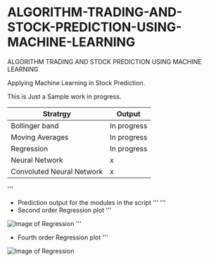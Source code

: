 # ALGORITHM-TRADING-AND-STOCK-PREDICTION-USING-MACHINE-LEARNING
ALGORITHM TRADING AND STOCK PREDICTION USING MACHINE LEARNING

Applying Machine Learning in Stock Prediction.

This is Just a Sample work in progress.

Stratrgy | Output
--------------- | ---------------
Bollinger band | In progress
Moving Averages | In progress
Regression | In progress
Neural Network | x
Convoluted Neural Network | x

'''
* Prediction output for the modules in the script
'''
'''
* Second order Regression plot
'''

![Image of Regression](https://raw.githubusercontent.com/kennedyCzar/ALGORITHM-TRADING-AND-STOCK-PREDICTION-USING-MACHINE-LEARNING/master/Algorithm%20trading%20using%20machine%20learning/_REGRESSION%20IMAGES/Figure_1-9.png)
'''
* Fourth order Regression plot
'''

![Image of Regression](https://raw.githubusercontent.com/kennedyCzar/ALGORITHM-TRADING-AND-STOCK-PREDICTION-USING-MACHINE-LEARNING/master/Algorithm%20trading%20using%20machine%20learning/_REGRESSION%20IMAGES/Figure_1-2.png)

